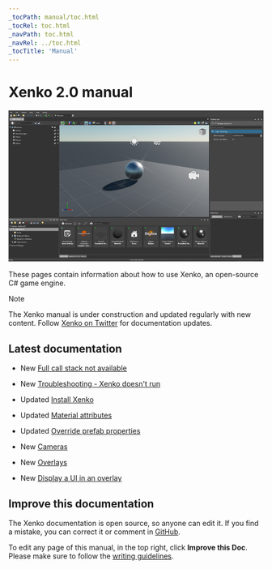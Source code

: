 ```yaml
---
_tocPath: manual/toc.html
_tocRel: toc.html
_navPath: toc.html
_navRel: ../toc.html
_tocTitle: 'Manual'
---
```


# Xenko 2.0 manual

![Manual](get-started/media/get-started.jpg)

These pages contain information about how to use Xenko, an open-source C# game engine.

>[!Note]
>The Xenko manual is under construction and updated regularly with new content. Follow [Xenko on Twitter](https://twitter.com/xenko3d?lang=en) for documentation updates.

## Latest documentation

* <span class="label label-doc-highlight">New</span> [Full call stack not available](troubleshooting/full-call-stack-not-available.md)

* <span class="label label-doc-highlight">New</span> [Troubleshooting - Xenko doesn't run](troubleshooting/xenko-doesnt-run.md)

* <span class="label label-doc-highlight">Updated</span> [Install Xenko](get-started/install-xenko.md)

* <span class="label label-doc-highlight">Updated</span> [Material attributes](graphics/materials/material-attributes.md)

* <span class="label label-doc-highlight">Updated</span> [Override prefab properties](game-studio/prefabs/override-prefab-properties.md)

* <span class="label label-doc-highlight">New</span> [Cameras](graphics/cameras.md)

* <span class="label label-doc-highlight">New</span> [Overlays](virtual-reality/overlays.md)

* <span class="label label-doc-highlight">New</span> [Display a UI in an overlay](virtual-reality/display-a-UI-in-an-overlay.md)

## Improve this documentation

The Xenko documentation is open source, so anyone can edit it. If you find a mistake, you can correct it or comment in [GitHub](https://github.com/SiliconStudio/xenko-docs).

To edit any page of this manual, in the top right, click **Improve this Doc**. Please make sure to follow the [writing guidelines](https://github.com/SiliconStudio/xenko-docs/blob/master-2.0/GUIDELINES.md).